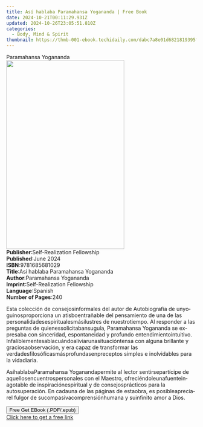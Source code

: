 ```yaml
---
title: Así hablaba Paramahansa Yogananda | Free Book
date: 2024-10-21T00:11:29.931Z
updated: 2024-10-26T23:05:51.810Z
categories:
  - Body, Mind & Spirit
thumbnail: https://thmb-001-ebook.techidaily.com/dabc7a8e01d6821819395fa1fe3ec8e0882773e7b8385f8ab5e39077171ecd0a.jpg
---
```

<main id="book-container">
  <div class="flex flex-col">
    <div class="book-brief flex-1 py-6 px-4 sm:p-6 md:py-10 md:px-8">
      <!-- brief-->
      <div class="book-brief-main">Paramahansa Yogananda</div>
    </div>
    <div
      class="book-meta-info flex-1 grid gap-4 col-start-1 col-end-3 row-start-1 sm:mb-6 sm:grid-cols-4 lg:gap-6 lg:col-start-2 lg:row-end-6 lg:row-span-6 lg:mb-0"
    >
      <div
        class="book-meta-info-left place-content-center mt-4 p-4 text-sm leading-6 col-start-2 col-span-2 dark:text-slate-400"
      >
        <img
          class="w-full h-500 object-cover rounded-lg sm:h-255 sm:col-span-2 lg:col-span-full"
          src="https://img-001-ebook.techidaily.com/c4b5a6621e7ad4dc8712f44e75358a5cf3d4979fd7ee8dc6cdd7f8799ea2919e.jpg"
          alt=""
          width="312"
          height="500"
        />
      </div>
      <div
        class="book-meta-info-right mt-2 col-start-1 row-start-2 col-span-3 self-center"
      >
        <!-- meta data  -->
        <div class="flex flex-col px-4 md:px-8">
          <div class="flex-1">
            <strong>Publisher</strong>:<span class="px-2"
              >Self-Realization Fellowship</span
            >
          </div>
          <div class="flex-1">
            <strong>Published</strong>:<span class="px-2">June 2024</span>
          </div>
          <div class="flex-1">
            <strong>ISBN</strong>:<span class="px-2">9781685681029</span>
          </div>
          <div class="flex-1">
            <strong>Title</strong>:<span class="px-2"
              >Así hablaba Paramahansa Yogananda</span
            >
          </div>
          <div class="flex-1">
            <strong>Author</strong>:<span class="px-2"
              >Paramahansa Yogananda</span
            >
          </div>
          <div class="flex-1">
            <strong>Imprint</strong>:<span class="px-2"
              >Self-Realization Fellowship</span
            >
          </div>
          <div class="flex-1">
            <strong>Language</strong>:<span class="px-2">Spanish</span>
          </div>
          <div class="flex-1">
            <strong>Number of Pages</strong>:<span class="px-2">240</span>
          </div>
        </div>
      </div>
    </div>
    <div class="book-description flex-1 py-6 px-4 sm:p-6 md:py-10 md:px-8">
      <div class="book-description-main">
        <div accordion-content="" id="description">
          <p class="Paragraph SCXW53771775 BCX4">
            <span lang="EN-US" class="TextRun SCXW53771775 BCX4"
              ><span class="NormalTextRun SCXW53771775 BCX4">Esta </span
              ><span
                class="NormalTextRun SpellingErrorV2Themed SCXW53771775 BCX4"
                >colección</span
              ><span class="NormalTextRun SCXW53771775 BCX4"> de </span
              ><span
                class="NormalTextRun SpellingErrorV2Themed SCXW53771775 BCX4"
                >consejos</span
              ><span class="NormalTextRun SCXW53771775 BCX4"></span
              ><span
                class="NormalTextRun SpellingErrorV2Themed SCXW53771775 BCX4"
                >informales</span
              ><span class="NormalTextRun SCXW53771775 BCX4"> del </span
              ><span
                class="NormalTextRun SpellingErrorV2Themed SCXW53771775 BCX4"
                >autor</span
              ><span class="NormalTextRun SCXW53771775 BCX4"> de </span
              ><span
                class="NormalTextRun SpellingErrorV2Themed SCXW53771775 BCX4"
                >Autobiografía</span
              ><span class="NormalTextRun SCXW53771775 BCX4"> de un</span
              ><span class="NormalTextRun SCXW53771775 BCX4"></span
              ><span
                class="NormalTextRun SpellingErrorV2Themed SCXW53771775 BCX4"
                >yogui</span
              ><span class="NormalTextRun SCXW53771775 BCX4"></span
              ><span
                class="NormalTextRun SpellingErrorV2Themed SCXW53771775 BCX4"
                >nos</span
              ><span class="NormalTextRun SCXW53771775 BCX4"></span
              ><span
                class="NormalTextRun SpellingErrorV2Themed SCXW53771775 BCX4"
                >proporciona</span
              ><span class="NormalTextRun SCXW53771775 BCX4"> un </span
              ><span
                class="NormalTextRun SpellingErrorV2Themed SCXW53771775 BCX4"
                >atisbo</span
              ><span class="NormalTextRun SCXW53771775 BCX4"></span
              ><span
                class="NormalTextRun SpellingErrorV2Themed SCXW53771775 BCX4"
                >entrañable</span
              ><span class="NormalTextRun SCXW53771775 BCX4"> del </span
              ><span
                class="NormalTextRun SpellingErrorV2Themed SCXW53771775 BCX4"
                >pensamiento</span
              ><span class="NormalTextRun SCXW53771775 BCX4"> de </span
              ><span
                class="NormalTextRun SpellingErrorV2Themed SCXW53771775 BCX4"
                >una</span
              ><span class="NormalTextRun SCXW53771775 BCX4"> de las </span
              ><span
                class="NormalTextRun SpellingErrorV2Themed SCXW53771775 BCX4"
                >personalidades</span
              ><span class="NormalTextRun SCXW53771775 BCX4"></span
              ><span
                class="NormalTextRun SpellingErrorV2Themed SCXW53771775 BCX4"
                >espirituales</span
              ><span class="NormalTextRun SCXW53771775 BCX4"></span
              ><span
                class="NormalTextRun SpellingErrorV2Themed SCXW53771775 BCX4"
                >más</span
              ><span class="NormalTextRun SCXW53771775 BCX4"></span
              ><span
                class="NormalTextRun SpellingErrorV2Themed SCXW53771775 BCX4"
                >ilustres</span
              ><span class="NormalTextRun SCXW53771775 BCX4"> de </span
              ><span
                class="NormalTextRun SpellingErrorV2Themed SCXW53771775 BCX4"
                >nuestro</span
              ><span class="NormalTextRun SCXW53771775 BCX4"></span
              ><span
                class="NormalTextRun SpellingErrorV2Themed SCXW53771775 BCX4"
                >tiempo</span
              ><span class="NormalTextRun SCXW53771775 BCX4"
                >. Al responder a las </span
              ><span
                class="NormalTextRun SpellingErrorV2Themed SCXW53771775 BCX4"
                >preguntas</span
              ><span class="NormalTextRun SCXW53771775 BCX4"> de </span
              ><span
                class="NormalTextRun SpellingErrorV2Themed SCXW53771775 BCX4"
                >quienes</span
              ><span class="NormalTextRun SCXW53771775 BCX4"></span
              ><span
                class="NormalTextRun SpellingErrorV2Themed SCXW53771775 BCX4"
                >solicitaban</span
              ><span class="NormalTextRun SCXW53771775 BCX4"></span
              ><span
                class="NormalTextRun SpellingErrorV2Themed SCXW53771775 BCX4"
                >su</span
              ><span class="NormalTextRun SCXW53771775 BCX4"></span
              ><span
                class="NormalTextRun SpellingErrorV2Themed SCXW53771775 BCX4"
                >guía</span
              ><span class="NormalTextRun SCXW53771775 BCX4">, </span
              ><span
                class="NormalTextRun SpellingErrorV2Themed SCXW53771775 BCX4"
                >Paramahansa</span
              ><span class="NormalTextRun SCXW53771775 BCX4">
                Yogananda se </span
              ><span
                class="NormalTextRun SpellingErrorV2Themed SCXW53771775 BCX4"
                >expresaba</span
              ><span class="NormalTextRun SCXW53771775 BCX4"> con </span
              ><span
                class="NormalTextRun SpellingErrorV2Themed SCXW53771775 BCX4"
                >sinceridad</span
              ><span class="NormalTextRun SCXW53771775 BCX4">, </span
              ><span
                class="NormalTextRun SpellingErrorV2Themed SCXW53771775 BCX4"
                >espontaneidad</span
              ><span class="NormalTextRun SCXW53771775 BCX4"> y profundo </span
              ><span
                class="NormalTextRun SpellingErrorV2Themed SCXW53771775 BCX4"
                >entendimiento</span
              ><span class="NormalTextRun SCXW53771775 BCX4"></span
              ><span
                class="NormalTextRun SpellingErrorV2Themed SCXW53771775 BCX4"
                >intuitivo</span
              ><span class="NormalTextRun SCXW53771775 BCX4">. </span
              ><span
                class="NormalTextRun SpellingErrorV2Themed SCXW53771775 BCX4"
                >Infaliblemente</span
              ><span class="NormalTextRun SCXW53771775 BCX4"></span
              ><span
                class="NormalTextRun SpellingErrorV2Themed SCXW53771775 BCX4"
                >sabía</span
              ><span class="NormalTextRun SCXW53771775 BCX4"></span
              ><span
                class="NormalTextRun SpellingErrorV2Themed SCXW53771775 BCX4"
                >cuándo</span
              ><span class="NormalTextRun SCXW53771775 BCX4"></span
              ><span
                class="NormalTextRun SpellingErrorV2Themed SCXW53771775 BCX4"
                >aliviar</span
              ><span class="NormalTextRun SCXW53771775 BCX4"></span
              ><span
                class="NormalTextRun SpellingErrorV2Themed SCXW53771775 BCX4"
                >una</span
              ><span class="NormalTextRun SCXW53771775 BCX4"></span
              ><span
                class="NormalTextRun SpellingErrorV2Themed SCXW53771775 BCX4"
                >situación</span
              ><span class="NormalTextRun SCXW53771775 BCX4"></span
              ><span
                class="NormalTextRun SpellingErrorV2Themed SCXW53771775 BCX4"
                >tensa</span
              ><span class="NormalTextRun SCXW53771775 BCX4"> con </span
              ><span
                class="NormalTextRun SpellingErrorV2Themed SCXW53771775 BCX4"
                >alguna</span
              ><span class="NormalTextRun SCXW53771775 BCX4"> brillante y </span
              ><span
                class="NormalTextRun SpellingErrorV2Themed SCXW53771775 BCX4"
                >graciosa</span
              ><span class="NormalTextRun SCXW53771775 BCX4"></span
              ><span
                class="NormalTextRun SpellingErrorV2Themed SCXW53771775 BCX4"
                >observación</span
              ><span class="NormalTextRun SCXW53771775 BCX4">, y era </span
              ><span
                class="NormalTextRun SpellingErrorV2Themed SCXW53771775 BCX4"
                >capaz</span
              ><span class="NormalTextRun SCXW53771775 BCX4"> de </span
              ><span
                class="NormalTextRun SpellingErrorV2Themed SCXW53771775 BCX4"
                >transformar</span
              ><span class="NormalTextRun SCXW53771775 BCX4"> las </span
              ><span
                class="NormalTextRun SpellingErrorV2Themed SCXW53771775 BCX4"
                >verdades</span
              ><span class="NormalTextRun SCXW53771775 BCX4"></span
              ><span
                class="NormalTextRun SpellingErrorV2Themed SCXW53771775 BCX4"
                >filosóficas</span
              ><span class="NormalTextRun SCXW53771775 BCX4"></span
              ><span
                class="NormalTextRun SpellingErrorV2Themed SCXW53771775 BCX4"
                >más</span
              ><span class="NormalTextRun SCXW53771775 BCX4"></span
              ><span
                class="NormalTextRun SpellingErrorV2Themed SCXW53771775 BCX4"
                >profundas</span
              ><span class="NormalTextRun SCXW53771775 BCX4"></span
              ><span
                class="NormalTextRun SpellingErrorV2Themed SCXW53771775 BCX4"
                >en</span
              ><span class="NormalTextRun SCXW53771775 BCX4"></span
              ><span
                class="NormalTextRun SpellingErrorV2Themed SCXW53771775 BCX4"
                >preceptos</span
              ><span class="NormalTextRun SCXW53771775 BCX4"> simples e </span
              ><span
                class="NormalTextRun SpellingErrorV2Themed SCXW53771775 BCX4"
                >inolvidables</span
              ><span class="NormalTextRun SCXW53771775 BCX4"> para la </span
              ><span
                class="NormalTextRun SpellingErrorV2Themed SCXW53771775 BCX4"
                >vida</span
              ><span class="NormalTextRun SCXW53771775 BCX4"></span
              ><span
                class="NormalTextRun SpellingErrorV2Themed SCXW53771775 BCX4"
                >diaria</span
              ><span class="NormalTextRun SCXW53771775 BCX4">.</span></span
            ><span class="EOP SCXW53771775 BCX4">&nbsp;</span>
          </p>
          <p class="Paragraph SCXW53771775 BCX4">
            <span lang="EN-US" class="TextRun SCXW53771775 BCX4"
              ><span
                class="NormalTextRun SpellingErrorV2Themed SCXW53771775 BCX4"
                >Así</span
              ><span class="NormalTextRun SCXW53771775 BCX4"></span
              ><span
                class="NormalTextRun SpellingErrorV2Themed SCXW53771775 BCX4"
                >hablaba</span
              ><span class="NormalTextRun SCXW53771775 BCX4"></span
              ><span
                class="NormalTextRun SpellingErrorV2Themed SCXW53771775 BCX4"
                >Paramahansa</span
              ><span class="NormalTextRun SCXW53771775 BCX4"> Yogananda</span
              ><span class="NormalTextRun SCXW53771775 BCX4"></span
              ><span
                class="NormalTextRun SpellingErrorV2Themed SCXW53771775 BCX4"
                >permite</span
              ><span class="NormalTextRun SCXW53771775 BCX4"> al lector </span
              ><span
                class="NormalTextRun SpellingErrorV2Themed SCXW53771775 BCX4"
                >sentirse</span
              ><span class="NormalTextRun SCXW53771775 BCX4"></span
              ><span
                class="NormalTextRun SpellingErrorV2Themed SCXW53771775 BCX4"
                >partícipe</span
              ><span class="NormalTextRun SCXW53771775 BCX4"> de </span
              ><span
                class="NormalTextRun SpellingErrorV2Themed SCXW53771775 BCX4"
                >aquellos</span
              ><span class="NormalTextRun SCXW53771775 BCX4"></span
              ><span
                class="NormalTextRun SpellingErrorV2Themed SCXW53771775 BCX4"
                >encuentros</span
              ><span class="NormalTextRun SCXW53771775 BCX4"></span
              ><span
                class="NormalTextRun SpellingErrorV2Themed SCXW53771775 BCX4"
                >personales</span
              ><span class="NormalTextRun SCXW53771775 BCX4"> con </span
              ><span
                class="NormalTextRun SpellingErrorV2Themed SCXW53771775 BCX4"
                >el</span
              ><span class="NormalTextRun SCXW53771775 BCX4"> Maestro, </span
              ><span
                class="NormalTextRun SpellingErrorV2Themed SCXW53771775 BCX4"
                >ofreciéndole</span
              ><span class="NormalTextRun SCXW53771775 BCX4"></span
              ><span
                class="NormalTextRun SpellingErrorV2Themed SCXW53771775 BCX4"
                >una</span
              ><span class="NormalTextRun SCXW53771775 BCX4"></span
              ><span
                class="NormalTextRun SpellingErrorV2Themed SCXW53771775 BCX4"
                >fuente</span
              ><span class="NormalTextRun SCXW53771775 BCX4"></span
              ><span
                class="NormalTextRun SpellingErrorV2Themed SCXW53771775 BCX4"
                >inagotable</span
              ><span class="NormalTextRun SCXW53771775 BCX4"> de </span
              ><span
                class="NormalTextRun SpellingErrorV2Themed SCXW53771775 BCX4"
                >inspiración</span
              ><span class="NormalTextRun SCXW53771775 BCX4"></span
              ><span
                class="NormalTextRun SpellingErrorV2Themed SCXW53771775 BCX4"
                >espiritual</span
              ><span class="NormalTextRun SCXW53771775 BCX4"> y de </span
              ><span
                class="NormalTextRun SpellingErrorV2Themed SCXW53771775 BCX4"
                >consejos</span
              ><span class="NormalTextRun SCXW53771775 BCX4"></span
              ><span
                class="NormalTextRun SpellingErrorV2Themed SCXW53771775 BCX4"
                >prácticos</span
              ><span class="NormalTextRun SCXW53771775 BCX4"> para la </span
              ><span
                class="NormalTextRun SpellingErrorV2Themed SCXW53771775 BCX4"
                >autosuperación</span
              ><span class="NormalTextRun SCXW53771775 BCX4">. En </span
              ><span
                class="NormalTextRun SpellingErrorV2Themed SCXW53771775 BCX4"
                >cada</span
              ><span class="NormalTextRun SCXW53771775 BCX4"></span
              ><span
                class="NormalTextRun SpellingErrorV2Themed SCXW53771775 BCX4"
                >una</span
              ><span class="NormalTextRun SCXW53771775 BCX4"> de las </span
              ><span
                class="NormalTextRun SpellingErrorV2Themed SCXW53771775 BCX4"
                >páginas</span
              ><span class="NormalTextRun SCXW53771775 BCX4"> de </span
              ><span
                class="NormalTextRun SpellingErrorV2Themed SCXW53771775 BCX4"
                >esta</span
              ><span class="NormalTextRun SCXW53771775 BCX4"></span
              ><span
                class="NormalTextRun SpellingErrorV2Themed SCXW53771775 BCX4"
                >obra</span
              ><span class="NormalTextRun SCXW53771775 BCX4">, es </span
              ><span
                class="NormalTextRun SpellingErrorV2Themed SCXW53771775 BCX4"
                >posible</span
              ><span class="NormalTextRun SCXW53771775 BCX4"></span
              ><span
                class="NormalTextRun SpellingErrorV2Themed SCXW53771775 BCX4"
                >apreciar</span
              ><span class="NormalTextRun SCXW53771775 BCX4"></span
              ><span
                class="NormalTextRun SpellingErrorV2Themed SCXW53771775 BCX4"
                >el</span
              ><span class="NormalTextRun SCXW53771775 BCX4"> fulgor de </span
              ><span
                class="NormalTextRun SpellingErrorV2Themed SCXW53771775 BCX4"
                >su</span
              ><span class="NormalTextRun SCXW53771775 BCX4"></span
              ><span
                class="NormalTextRun SpellingErrorV2Themed SCXW53771775 BCX4"
                >compasiva</span
              ><span class="NormalTextRun SCXW53771775 BCX4"></span
              ><span
                class="NormalTextRun SpellingErrorV2Themed SCXW53771775 BCX4"
                >comprensión</span
              ><span class="NormalTextRun SCXW53771775 BCX4"></span
              ><span
                class="NormalTextRun SpellingErrorV2Themed SCXW53771775 BCX4"
                >humana</span
              ><span class="NormalTextRun SCXW53771775 BCX4"> y </span
              ><span
                class="NormalTextRun SpellingErrorV2Themed SCXW53771775 BCX4"
                >su</span
              ><span class="NormalTextRun SCXW53771775 BCX4"></span
              ><span
                class="NormalTextRun SpellingErrorV2Themed SCXW53771775 BCX4"
                >infinito</span
              ><span class="NormalTextRun SCXW53771775 BCX4">
                amor a Dios.</span
              ></span
            ><span class="EOP SCXW53771775 BCX4">&nbsp;</span>
          </p>
        </div>
      </div>
    </div>
    <div class="book-excerpts flex-1 py-6 px-4 sm:p-6 md:py-10 md:px-8"></div>
    <div
      class="book-about-author flex-1 py-6 px-4 sm:p-6 md:py-10 md:px-8"
    ></div>
    <div class="book-free-get flex-1 py-6 px-4 sm:p-6 md:py-10 md:px-8">
      <button
        id="btn-free-get"
        class="bg-blue-500 hover:bg-blue-700 text-white font-bold py-2 px-4 rounded"
      >
        Free Get EBook (.PDF/.epub)
      </button>
      <div id="countdown-display" class="px-2 text-lg mt-2"></div>
      <a
        id="free-link"
        class="hidden bg-blue-500 hover:bg-blue-700 text-white font-bold py-2 px-4 rounded"
        href="https://www.ebooks.com/en-us/book/211385953/as-hablaba-paramahansa-yogananda/paramahansa-yogananda/"
        target="_blank"
        >Click here to get a free link</a
      >
    </div>
    <script>
      let countdownTime = 0;
      let countdownInterval = null;
      document
        .getElementById('btn-free-get')
        .addEventListener('click', startCountdown);
      function startCountdown() {
        countdownTime = new Date().getTime() + 60000 * 3;
        countdownInterval = setInterval(updateCountdown, 1000);
        document.getElementById('btn-free-get').disabled = true;
        document
          .getElementById('btn-free-get')
          .classList.add('bg-gray-500', 'cursor-not-allowed');
      }
      function updateCountdown() {
        let currentTime = new Date().getTime();
        let timeLeft = countdownTime - currentTime;
        let secondsLeft = Math.floor(timeLeft / 1000);
        document.getElementById('countdown-display').innerHTML =
          `Remaining time: ${secondsLeft} seconds.`;
        if (secondsLeft <= 0) {
          clearInterval(countdownInterval);
          document.getElementById('btn-free-get').classList.add('hidden');
          document.getElementById('free-link').classList.remove('hidden');
          document.getElementById('countdown-display').innerHTML = '';
        }
      }
    </script>
  </div>
</main>

<ins class="adsbygoogle"
      style="display:block"
      data-ad-client="ca-pub-7571918770474297"
      data-ad-slot="8358498916"
      data-ad-format="auto"
      data-full-width-responsive="true"></ins>
    